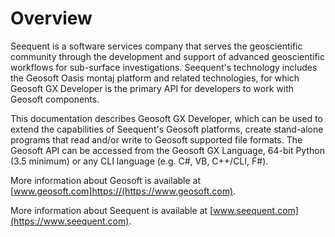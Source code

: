 # Overview
Seequent is a software services company that serves the geoscientific community through the development and support of advanced geoscientific workflows for sub-surface investigations.  Seequent's technology includes the Geosoft Oasis montaj platform and related technologies, for which Geosoft GX Developer is the primary API  for developers to work with Geosoft components.

This documentation describes Geosoft GX Developer, which can be used to extend the capabilities of Seequent's Geosoft platforms, create stand-alone programs that read and/or write to Geosoft supported file formats.  The Geosoft API can be accessed from the Geosoft GX Language, 64-bit Python (3.5 minimum) or any CLI language (e.g. C#, VB, C++/CLI, F#).

More information about Geosoft is available at [www.geosoft.com]https://(https://www.geosoft.com).

More information about Seequent is available at [www.seequent.com](https://www.seequent.com).
